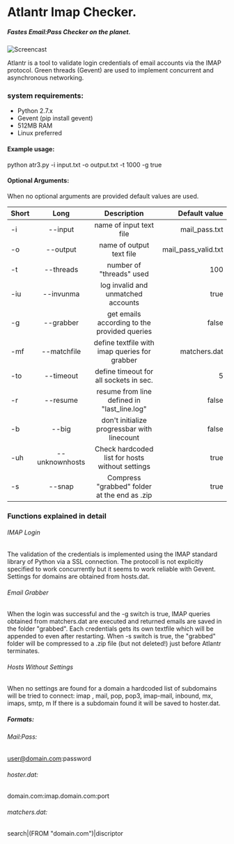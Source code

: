 # Atlantr Imap Checker. 
##### Fastes Email:Pass Checker on the planet.

![Screencast](https://github.com/SUP3RIA/Atlantr/blob/master/screen.png)

Atlantr is a tool to validate login credentials of email accounts via the IMAP protocol. 
Green threads (Gevent) are used to implement concurrent and asynchronous networking.
### system requirements:
- Python 2.7.x
- Gevent (pip install gevent)
- 512MB RAM
- Linux preferred
#### Example usage:
python atr3.py -i input.txt -o output.txt -t 1000 -g true 
#### Optional Arguments:
When no optional arguments are provided default values are used.


| Short| Long | Description | Default value |
 ----------------- | :----------------------------: | :------------------: | ------:|
|-i |--input|name of input text file|mail_pass.txt |
|-o|--output|name of output text file| mail_pass_valid.txt|
|-t|--threads|number of "threads" used|100 |
|-iu|--invunma|log invalid and unmatched accounts|true |
|-g|--grabber|get emails according to the provided queries|false |
|-mf|--matchfile|define textfile with imap queries for grabber| matchers.dat|
|-to|--timeout|define timeout for all sockets in sec.| 5|
|-r|--resume|resume from line defined in "last_line.log"|false |
|-b|--big|don't initialize progressbar with linecount| false|
|-uh|--unknownhosts|Check hardcoded list for hosts without settings|true |
|-s|--snap|Compress "grabbed" folder at the end as .zip| true|
### Functions explained in detail
###### IMAP Login
The validation of the credentials is implemented using the IMAP standard library of Python via a SSL connection. The protocoll is not explicitly specified to work concurrently but it seems to work reliable with Gevent. Settings for domains are obtained from hosts.dat.
###### Email Grabber
When the login was successful and the -g switch is true, IMAP queries obtained from matchers.dat are executed and returned emails are saved in the folder "grabbed".
Each credentials gets its own textfile which will be appended to even after restarting. When -s switch is true, the "grabbed" folder will be compressed to a .zip file (but not deleted!) just before Atlantr terminates.
###### Hosts Without Settings
When no settings are found for a domain a hardcoded list of subdomains will be tried to connect: 
imap , mail, pop, pop3, imap-mail, inbound, mx, imaps, smtp, m
If there is a subdomain found it will be saved to hoster.dat.

##### Formats:
###### Mail:Pass:
user@domain.com:password
###### hoster.dat:
domain.com:imap.domain.com:port
###### matchers.dat:
search|(FROM "domain.com")|discriptor
